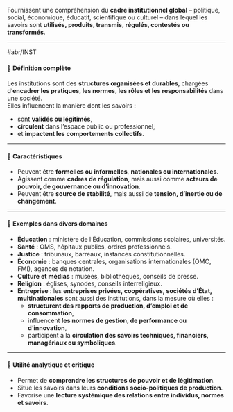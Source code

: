 
Fournissent une compréhension du **cadre institutionnel global** – politique, social, économique, éducatif, scientifique ou culturel – dans lequel les savoirs sont **utilisés, produits, transmis, régulés, contestés ou transformés**.

---
#abr/INST 
#### 🎯 Définition complète
Les institutions sont des **structures organisées et durables**, chargées d’**encadrer les pratiques, les normes, les rôles et les responsabilités** dans une société.  
Elles influencent la manière dont les savoirs :
- sont **validés ou légitimés**,
- **circulent** dans l’espace public ou professionnel,
- et **impactent les comportements collectifs**.

---

#### 🧠 Caractéristiques

- Peuvent être **formelles ou informelles**, **nationales ou internationales**.
- Agissent comme **cadres de régulation**, mais aussi comme **acteurs de pouvoir, de gouvernance ou d’innovation**.
- Peuvent être **source de stabilité**, mais aussi de **tension, d’inertie ou de changement**.

---

#### 🧰 Exemples dans divers domaines

- **Éducation** : ministère de l’Éducation, commissions scolaires, universités.
- **Santé** : OMS, hôpitaux publics, ordres professionnels.
- **Justice** : tribunaux, barreaux, instances constitutionnelles.
- **Économie** : banques centrales, organisations internationales (OMC, FMI), agences de notation.
- **Culture et médias** : musées, bibliothèques, conseils de presse.
- **Religion** : églises, synodes, conseils interreligieux.
- **Entreprise** : les **entreprises privées, coopératives, sociétés d’État, multinationales** sont aussi des institutions, dans la mesure où elles :
  - **structurent des rapports de production, d’emploi et de consommation**,
  - influencent **les normes de gestion, de performance ou d’innovation**,
  - participent à la **circulation des savoirs techniques, financiers, managériaux ou symboliques**.

---

#### 🏁 Utilité analytique et critique

- Permet de **comprendre les structures de pouvoir et de légitimation**.
- Situe les savoirs dans leurs **conditions socio-politiques de production**.
- Favorise une **lecture systémique des relations entre individus, normes et savoirs**.
